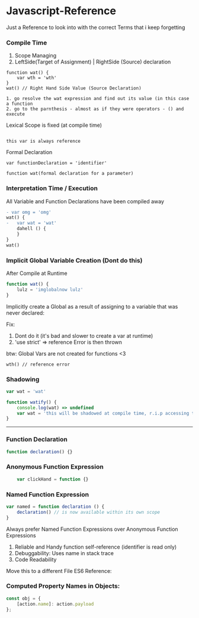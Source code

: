 # Javascript-Reference
Just a Reference to look into with the correct Terms that i keep forgetting 


### Compile Time
1. Scope Managing
1. LeftSide(Target of Assignment) | RightSide (Source) declaration

```
function wat() {
    var wth = 'wth'
}
wat() // Right Hand Side Value (Source Declaration)

1. go resolve the wat expression and find out its value (in this case a function 
2. go to the parnthesis - almost as if they were operators - () and execute 
```


Lexical Scope is fixed (at compile time)

```

this var is always reference 
```
Formal Declaration
```
var functionDeclaration = 'identifier'

function wat(formal declaration for a parameter)
```

### Interpretation Time / Execution
All Variable and Function Declarations have been compiled away

```diff
- var omg = 'omg'
wat() {
-   var wat = 'wat'
    dahell () {
    }
}
wat()
```


### Implicit Global Variable Creation (Dont do this)

After Compile at Runtime 
```js
function wat() {
    lulz = 'imglobalnow lulz'
}
```
Implicitly create a Global as a result of assigning to a variable that was never declared:

Fix:
1.  Dont do it (it's bad and slower to create a var at runtime)
1. 'use strict' => reference Error is then thrown


btw: Global Vars are not created for functions <3
```
wth() // reference error
```


### Shadowing ###

```js
var wat = 'wat'

function watify() {
    console.log(wat) => undefined
    var wat = 'this will be shadowed at compile time, r.i.p accessing this lexically at runtime (screw window.wat which only works because we are one level deep)'
}
```


-----------

### Function Declaration

```js
function declaration() {}
```



### Anonymous Function Expression

```js
    var clickHand = function {}
```


### Named Function Expression

```js
var named = function declaration () {
    declaration() // is now available within its own scope
}
```
Always prefer Named Function Expressions over Anonymous Function Expressions
1. Reliable and Handy function self-reference (identifier is read only)
2. Debuggability: Uses name in stack trace
3. Code Readability 

Move this to a different File ES6 Reference:

### Computed Property Names in Objects:

```js
const obj = {
    [action.name]: action.payload
};
```




